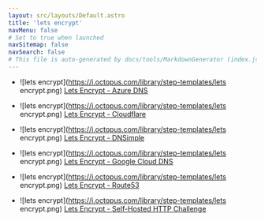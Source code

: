 ```yaml
---
layout: src/layouts/Default.astro
title: 'lets encrypt'
navMenu: false
# Set to true when launched
navSitemap: false
navSearch: false
# This file is auto-generated by docs/tools/MarkdownGenerator (index.js)
---
```


<ul>

<li>

![lets encrypt](https://i.octopus.com/library/step-templates/lets encrypt.png) [Lets Encrypt - Azure DNS](/integrations/lets-encrypt/lets-encrypt-azure-dns)

</li>
        
<li>

![lets encrypt](https://i.octopus.com/library/step-templates/lets encrypt.png) [Lets Encrypt - Cloudflare](/integrations/lets-encrypt/lets-encrypt-cloudflare)

</li>
        
<li>

![lets encrypt](https://i.octopus.com/library/step-templates/lets encrypt.png) [Lets Encrypt - DNSimple](/integrations/lets-encrypt/lets-encrypt-dnsimple)

</li>
        
<li>

![lets encrypt](https://i.octopus.com/library/step-templates/lets encrypt.png) [Lets Encrypt - Google Cloud DNS](/integrations/lets-encrypt/lets-encrypt-google-cloud-dns)

</li>
        
<li>

![lets encrypt](https://i.octopus.com/library/step-templates/lets encrypt.png) [Lets Encrypt - Route53](/integrations/lets-encrypt/lets-encrypt-route53)

</li>
        
<li>

![lets encrypt](https://i.octopus.com/library/step-templates/lets encrypt.png) [Lets Encrypt - Self-Hosted HTTP Challenge](/integrations/lets-encrypt/lets-encrypt-self-hosted-http-challenge)

</li>
        
</ul>
